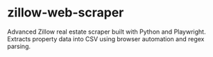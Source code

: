 # zillow-web-scraper
Advanced Zillow real estate scraper built with Python and Playwright. Extracts property data into CSV using browser automation and regex parsing.

